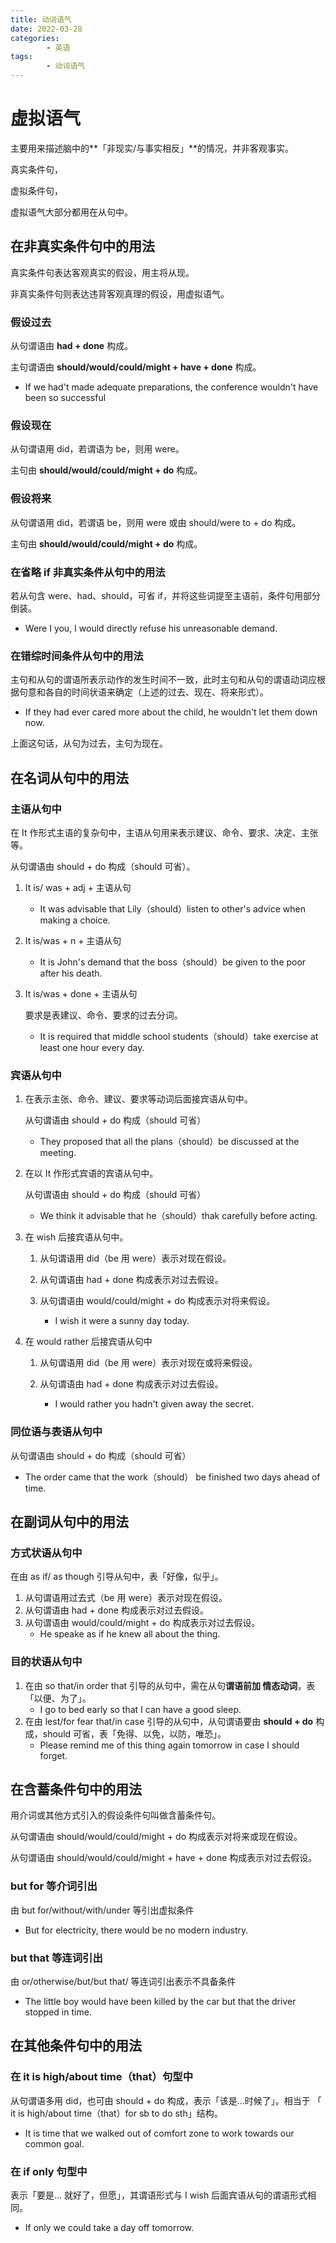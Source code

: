 ```yaml
---
title: 动词语气
date: 2022-03-28
categories:
        - 英语
tags:
        - 动词语气
---
```


# 虚拟语气

主要用来描述脑中的**「非现实/与事实相反」**的情况，并非客观事实。

真实条件句，

虚拟条件句，

虚拟语气大部分都用在从句中。

## 在非真实条件句中的用法

真实条件句表达客观真实的假设，用主将从现。

非真实条件句则表达违背客观真理的假设，用虚拟语气。

### 假设过去

从句谓语由 **had + done** 构成。

主句谓语由 **should/would/could/might + have + done** 构成。

- If we had't made adequate preparations, the conference wouldn't have been so successful

### 假设现在

从句谓语用 did，若谓语为 be，则用 were。

主句由 **should/would/could/might  + do** 构成。

### 假设将来

从句谓语用 did，若谓语 be，则用 were 或由 should/were to + do 构成。

主句由 **should/would/could/might  + do** 构成。

### 在省略 if 非真实条件从句中的用法

若从句含 were、had、should，可省 if，并将这些词提至主语前，条件句用部分倒装。

- Were I you, I would directly refuse his unreasonable demand.

### 在错综时间条件从句中的用法

主句和从句的谓语所表示动作的发生时间不一致，此时主句和从句的谓语动词应根据句意和各自的时间状语来确定（上述的过去、现在、将来形式）。

- If they had ever cared more about the child, he wouldn't let them down now.

上面这句话，从句为过去，主句为现在。

## 在名词从句中的用法

### 主语从句中

在 It 作形式主语的复杂句中，主语从句用来表示建议、命令、要求、决定、主张等。

从句谓语由 should + do 构成（should 可省）。

1. It is/ was + adj + 主语从句
   -  It was advisable that Lily（should）listen to other's advice when making a choice.

2. It is/was + n + 主语从句
   - It is John's demand that the boss（should）be given to the poor after his death.

3. It is/was + done + 主语从句

   要求是表建议、命令、要求的过去分词。

   - It is required that middle school students（should）take exercise at least one hour every day.

### 宾语从句中

1. 在表示主张、命令、建议、要求等动词后面接宾语从句中。

   从句谓语由 should + do 构成（should 可省）

   - They proposed that all the plans（should）be discussed at the meeting.

2. 在以 It 作形式宾语的宾语从句中。

   从句谓语由 should + do 构成（should 可省）

   - We think it advisable that he（should）thak carefully before acting.

3. 在 wish 后接宾语从句中。

   1. 从句谓语用 did（be 用 were）表示对现在假设。
   
   2. 从句谓语由 had + done 构成表示对过去假设。
   
   3. 从句谓语由 would/could/might + do 构成表示对将来假设。
        - I wish it were a sunny day today.
   


4. 在 would rather 后接宾语从句中
   
   1. 从句谓语用 did（be 用 were）表示对现在或将来假设。
   
   2. 从句谓语由 had + done 构成表示对过去假设。
      - I would rather you hadn't given away the secret.

### 同位语与表语从句中

从句谓语由 should + do 构成（should 可省）

- The order came that the work（should） be finished two days ahead of time.

## 在副词从句中的用法

### 方式状语从句中

在由 as if/ as though 引导从句中，表「好像，似乎」。

1. 从句谓语用过去式（be 用 were）表示对现在假设。
2. 从句谓语由 had + done 构成表示对过去假设。
3. 从句谓语由 would/could/might + do 构成表示对过去假设。
   - He speake as if he knew all about the thing.

### 目的状语从句中

1. 在由 so that/in order that 引导的从句中，需在从句**谓语前加 情态动词**，表「以便、为了」。
   - I go to bed early so that I can have a good sleep.
2. 在由 lest/for fear that/in case 引导的从句中，从句谓语要由 **should + do** 构成，should 可省，表「免得、以免，以防，唯恐」。
   - Please remind me of this thing again tomorrow in case I should forget.

## 在含蓄条件句中的用法

用介词或其他方式引入的假设条件句叫做含蓄条件句。

从句谓语由 should/would/could/might + do 构成表示对将来或现在假设。

从句谓语由 should/would/could/might + have + done 构成表示对过去假设。

### but for 等介词引出

由 but for/without/with/under 等引出虚拟条件

- But for electricity, there would be no modern industry.

### but that 等连词引出

由 or/otherwise/but/but that/ 等连词引出表示不具备条件

- The little boy would have been killed by the car but that the driver stopped in time.

## 在其他条件句中的用法

### 在 it is high/about  time（that）句型中

从句谓语多用 did，也可由 should + do 构成，表示「该是...时候了」。相当于 「 it is high/about time（that）for sb to do sth」结构。

- It is time that we walked out of comfort zone to work towards our common goal.

### 在 if only 句型中

表示「要是... 就好了，但愿」，其谓语形式与 I wish 后面宾语从句的谓语形式相同。

- If only we could take a day off tomorrow.